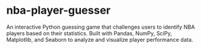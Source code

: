 # nba-player-guesser
An interactive Python guessing game that challenges users to identify NBA players based on their statistics. Built with Pandas, NumPy, SciPy, Matplotlib, and Seaborn to analyze and visualize player performance data.
